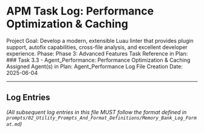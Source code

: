 # APM Task Log: Performance Optimization & Caching

Project Goal: Develop a modern, extensible Luau linter that provides plugin support, autofix capabilities, cross-file analysis, and excellent developer experience.
Phase: Phase 3: Advanced Features
Task Reference in Plan: ### Task 3.3 - Agent_Performance: Performance Optimization & Caching
Assigned Agent(s) in Plan: Agent_Performance
Log File Creation Date: 2025-06-04

---

## Log Entries

*(All subsequent log entries in this file MUST follow the format defined in `prompts/02_Utility_Prompts_And_Format_Definitions/Memory_Bank_Log_Format.md`)*
